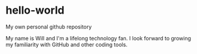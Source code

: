 # hello-world
My own personal github repository

My name is Will and I'm a lifelong technology fan.  I look forward to growing my familiarity with GitHub and other coding tools.
